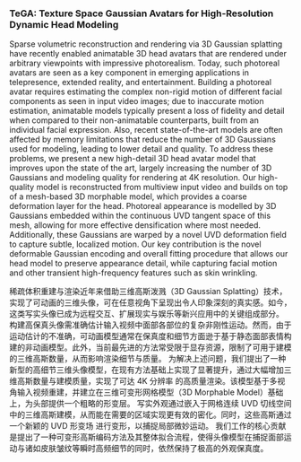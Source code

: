 ### TeGA: Texture Space Gaussian Avatars for High-Resolution Dynamic Head Modeling

Sparse volumetric reconstruction and rendering via 3D Gaussian splatting have recently enabled animatable 3D head avatars that are rendered under arbitrary viewpoints with impressive photorealism. Today, such photoreal avatars are seen as a key component in emerging applications in telepresence, extended reality, and entertainment. Building a photoreal avatar requires estimating the complex non-rigid motion of different facial components as seen in input video images; due to inaccurate motion estimation, animatable models typically present a loss of fidelity and detail when compared to their non-animatable counterparts, built from an individual facial expression. Also, recent state-of-the-art models are often affected by memory limitations that reduce the number of 3D Gaussians used for modeling, leading to lower detail and quality. To address these problems, we present a new high-detail 3D head avatar model that improves upon the state of the art, largely increasing the number of 3D Gaussians and modeling quality for rendering at 4K resolution. Our high-quality model is reconstructed from multiview input video and builds on top of a mesh-based 3D morphable model, which provides a coarse deformation layer for the head. Photoreal appearance is modelled by 3D Gaussians embedded within the continuous UVD tangent space of this mesh, allowing for more effective densification where most needed. Additionally, these Gaussians are warped by a novel UVD deformation field to capture subtle, localized motion. Our key contribution is the novel deformable Gaussian encoding and overall fitting procedure that allows our head model to preserve appearance detail, while capturing facial motion and other transient high-frequency features such as skin wrinkling.

稀疏体积重建与渲染近年来借助三维高斯泼溅（3D Gaussian Splatting）技术，实现了可动画的三维头像，可在任意视角下呈现出令人印象深刻的真实感。如今，这类写实头像已成为远程交互、扩展现实与娱乐等新兴应用中的关键组成部分。
构建高保真头像需准确估计输入视频中面部各部位的复杂非刚性运动。然而，由于运动估计的不准确，可动画模型通常在保真度和细节方面逊于基于静态面部表情构建的非动画模型。此外，当前最先进的方法常受限于显存资源，限制了可用于建模的三维高斯数量，从而影响渲染细节与质量。
为解决上述问题，我们提出了一种新型的高细节三维头像模型，在现有方法基础上实现了显著提升，通过大幅增加三维高斯数量与建模质量，实现了可达 4K 分辨率 的高质量渲染。该模型基于多视角输入视频重建，并建立在三维可变形网格模型（3D Morphable Model）基础上，为头部提供一个粗略的形变层。
写实外观通过嵌入于网格连续 UVD 切线空间中的三维高斯建模，从而能在需要的区域实现更有效的密化。同时，这些高斯通过一个新颖的 UVD 形变场 进行变形，以捕捉局部微妙运动。
我们工作的核心贡献是提出了一种可变形高斯编码方法及其整体拟合流程，使得头像模型在捕捉面部运动与诸如皮肤皱纹等瞬时高频细节的同时，依然保持了极高的外观保真度。

